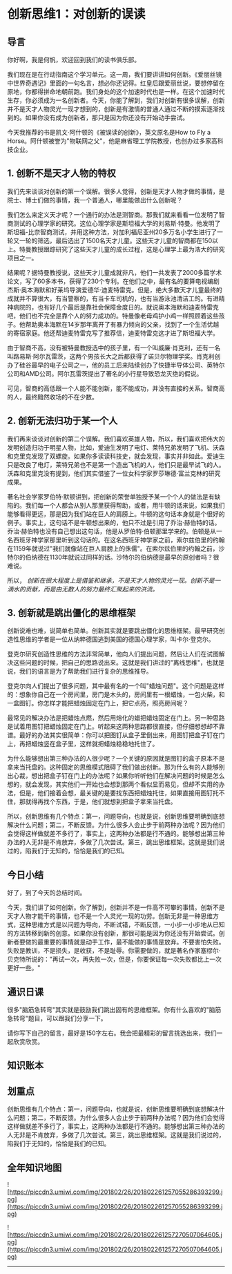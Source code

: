 # 创新思维1：对创新的误读

## 导言

你好啊，我是何帆，欢迎回到我们的读书俱乐部。

我们现在是在行动指南这个学习单元。这一周，我们要讲讲如何创新。《爱丽丝镜中世界奇遇记》里面的一句名言，想必你还记得。红皇后跟爱丽丝说，要想停留在原地，你都得拼命地朝前跑。我们身处的这个加速时代也是一样。在这个加速时代生存，你必须成为一名创新者。今天，你能了解到，我们对创新有很多误解，创新并不是天才人物灵光一现才想到的，创新是有激情的普通人通过不断的摸索逐渐找到的。如果你没有成为创新者，那只是因为你还没有开始动手尝试。

今天我推荐的书是凯文·阿什顿的《被误读的创新》，英文原名是How to Fly a Horse。阿什顿被誉为"物联网之父"，他是麻省理工学院教授，也创办过多家高科技企业。

## 1. 创新不是天才人物的特权

我们先来谈谈对创新的第一个误解。很多人觉得，创新是天才人物才做的事情，是院士、博士们做的事情，我一个普通人，哪里能做出什么创新呢？

我们怎么来定义天才呢？一个通行的办法是测智商。那我们就来看看一位发明了智商测试的心理学家的研究。这位心理学家是斯坦福大学的刘易斯·特曼。他发明了斯坦福-比奈智商测试，并用这种方法，对加利福尼亚州20多万名小学生进行了一轮又一轮的筛选，最后选出了1500名天才儿童。这些天才儿童的智商都在150以上。特曼教授跟踪研究了这些天才儿童的成长过程，这是心理学上最为浩大的研究项目之一。

结果呢？据特曼教授说，这些天才儿童成就非凡，他们一共发表了2000多篇学术论文，写了60多本书，获得了230个专利。在他们之中，最有名的要算电视编剧杰斯·奥本海默和好莱坞导演爱德华·迪麦特雷克。但是，绝大多数天才儿童最终的成就并不算很大，有当警察的，有当卡车司机的，也有当游泳池清洁工的。有进精神病院的，也有好几个最后是靠社会保障金度日的。就说奥本海默和迪麦特雷克吧，他们也不完全是靠个人的努力成功的。特曼像老母鸡护小鸡一样照顾着这些孩子。他帮助奥本海默在14岁那年离开了有暴力倾向的父亲，找到了一个生活优越的寄宿家庭。他还帮迪麦特雷克写了推荐信，迪麦特雷克这才进了斯坦福大学。

由于智商不高，没有被特曼教授选中的孩子里，有一个叫威廉·肖克利，还有一名叫路易斯·阿尔瓦雷茨，这两个男孩长大之后都获得了诺贝尔物理学奖。肖克利创办了硅谷最早的电子公司之一，他的员工后来陆续创办了快捷半导体公司、英特尔公司和AMD公司。阿尔瓦雷茨提出了著名的小行星导致恐龙灭绝的假说。

可见，智商的高低跟一个人能不能创新，能不能成功，并没有直接的关系。智商高的人，最终黯然收场的不在少数。

## 2. 创新无法归功于某一个人

我们再来谈谈对创新的第二个误解。我们喜欢英雄人物，所以，我们喜欢把伟大的发明创造归功于明星人物，比如，爱迪生发明了电灯、莱特兄弟发明了飞机、沃森和克里克发现了双螺旋。如果你多读读科技史，就会发现，事实并非如此。爱迪生只是改良了电灯，莱特兄弟也不是第一个造出飞机的人，他们只是最早试飞的人。沃森和克里克没有提到，他们其实借鉴了一位女科学家罗莎琳德·富兰克林的研究成果。

著名社会学家罗伯特·默顿讲到，把创新的荣誉单独授予某一个个人的做法是有缺陷的。我们每一个人都会从别人那里获得帮助，或者，用牛顿的话来说，如果我们能够看得更远，那是因为我们站在巨人的肩膀上。牛顿的这句话本身就是个很好的例子。事实上，这句话不是牛顿想出来的，他只不过是引用了乔治·赫伯特的话。乔治·赫伯特也没有自己想出这句话，他是从罗伯特·伯顿那里学来的。伯顿是从一名西班牙神学家那里听到这句话的。在这名西班牙神学家之前，索尔兹伯里的约翰在1159年就说过"我们就像站在巨人肩膀上的侏儒"。在索尔兹伯里的约翰之前，沙特尔的伯纳德在1130年就说过同样的话。沙特尔的伯纳德是最早的原创者吗？很难说。

所以， *创新在很大程度上是借鉴和继承，不是天才人物的灵光一现。创新不是一滴水的贡献，而是由无数人的努力最终汇聚起来的洪流。*

## 3. 创新就是跳出僵化的思维框架

创新说难也难，说简单也简单。创新其实就是要跳出僵化的思维框架。最早研究创造性思维的学者是一位从纳粹德国逃到美国的德国心理学家，叫卡尔·登克尔。

登克尔研究创造性思维的方法非常简单，他向人们提出问题，然后让人们在试图解决这些问题的时候，把自己的思路说出来。这就是我们讲过的"离线思维"，也就是说，我们的语言是为了帮助我们进行复杂的思维推导。

登克尔向人们提出了很多问题，其中最有名的一个叫"蜡烛问题"。这个问题是这样的：想象你自己在一个房间里，房门是木头的，房间里有一根蜡烛，一包火柴，和一盒图钉。你怎样才能把蜡烛固定在门上，把它点亮，照亮房间呢？

最常见的解决办法是把蜡烛点燃，然后用熔化的蜡把蜡烛固定在门上。另一种思路是试着用图钉把蜡烛固定在门上。听起来这两种思路都很直接，但仔细想想却不靠谱。最好的办法其实很简单：你可以把图钉从盒子里倒出来，用图钉把盒子钉在门上，再把蜡烛竖在盒子里，这样就把蜡烛稳稳地托住了。

为什么能够想出第三种办法的人很少呢？一个关键的原因就是图钉的盒子原本不是拿来当托盘的。这种固定的思维模式阻碍了我们做出创新。那为什么有的人能够别出心裁，想出把盒子钉在门上的办法呢？如果你听听他们在解决问题的时候是怎么想的，就会发现，其实他们一开始也会想到那两个看似显而易见，但却不实用的办法，但是，他们接着会想，最关键的是要找东西把蜡烛托住，如果直接用图钉托不住，那就得再找个东西，于是，他们就想到把盒子拿来当托盘。

所以，创新思维有几个特点：第一，问题导向，也就是说，创新思维要明确到底想解决什么问题；第二，不断反馈。为什么很多人会止步于前两种办法呢？因为他们会觉得这样做就差不多行了，事实上，这两种办法都是行不通的。能够想出第三种办法的人无非是不肯放弃，多做了几次尝试。第三，跳出思维框架。这就是我们说过的，陷我们于无知的，恰恰是我们的已知。

## 今日小结

好了，到了今天的总结时间。

今天，我们讲了如何创新。你了解到，创新并不是一件高不可攀的事情。创新不是天才人物才能干的事情，也不是一个人灵光一现的功劳。创新无非是一种思维方式，这种思维方式是以问题为导向，不断试错，不断反馈，一小步一小步地从已知的方法转移到新的创意。如果你没有创新，那很可能是因为你还没有开始尝试。创新者要做的最重要的事情就是动手工作，最不能做的事情是放弃。不要害怕失败。失败是教训，不是损失，是收获，不是耻辱。你需要做的，就是著名作家塞缪尔·贝克特所说的："再试一次，再失败一次，但是，你要保证每一次失败都比上一次更好一些。"

## 通识日课

很多"脑筋急转弯"其实就是鼓励我们跳出固有的思维框架。你有什么喜欢的"脑筋急转弯"题目，可以跟我们分享一下。

请你写下自己的留言，最好是150字左右。我会把最精彩的留言挑选出来，我们一起欣赏欣赏。

## 知识账本

## 划重点

创新思维有几个特点：第一，问题导向，也就是说，创新思维要明确到底想解决什么问题；第二，不断反馈。为什么很多人会止步于前两种办法呢？因为他们会觉得这样做就差不多行了，事实上，这两种办法都是行不通的。能够想出第三种办法的人无非是不肯放弃，多做了几次尝试。第三，跳出思维框架。这就是我们说过的，陷我们于无知的，恰恰是我们的已知。

## 全年知识地图

![https://piccdn3.umiwi.com/img/201802/26/201802261257055286393299.jpg](https://piccdn3.umiwi.com/img/201802/26/201802261257055286393299.jpg)

![https://piccdn3.umiwi.com/img/201802/26/201802261257270507064605.jpg](https://piccdn3.umiwi.com/img/201802/26/201802261257270507064605.jpg)

---
